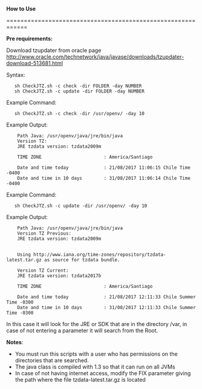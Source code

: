 **How to Use**

============================================================

**Pre requirements:**

Download tzupdater from oracle page http://www.oracle.com/technetwork/java/javase/downloads/tzupdater-download-513681.html

Syntax: 

       sh CheckJTZ.sh -c check -dir FOLDER -day NUMBER
       sh CheckJTZ.sh -c update -dir FOLDER -day NUMBER

Example Command: 

       sh CheckJTZ.sh -c check -dir /usr/openv/ -day 10

Example Output:

        Path Java: /usr/openv/java/jre/bin/java
        Version TZ:
        JRE tzdata version: tzdata2009m

        TIME ZONE                       : America/Santiago

        Date and time today             : 21/08/2017 11:06:15 Chile Time -0400
        Date and time in 10 days        : 31/08/2017 11:06:14 Chile Time -0400


Example Command: 

       sh CheckJTZ.sh -c update -dir /usr/openv/ -day 10

Example Output:

        Path Java: /usr/openv/java/jre/bin/java
        Version TZ Previous:
        JRE tzdata version: tzdata2009m


        Using http://www.iana.org/time-zones/repository/tzdata-latest.tar.gz as source for tzdata bundle.

        Version TZ Current:
        JRE tzdata version: tzdata2017b

        TIME ZONE                       : America/Santiago

        Date and time today             : 21/08/2017 12:11:33 Chile Summer Time -0300
        Date and time in 10 days        : 31/08/2017 12:11:33 Chile Summer Time -0300


In this case it will look for the JRE or SDK that are in the directory /var, in case of not entering a parameter it will search from the Root.

**Notes**: 
- You must run this scripts with a user who has permissions on the directories that are searched.
- The java class is compiled with 1.3 so that it can run on all JVMs
- In case of not having internet access, modify the FIX parameter giving the path where the file tzdata-latest.tar.gz is located
